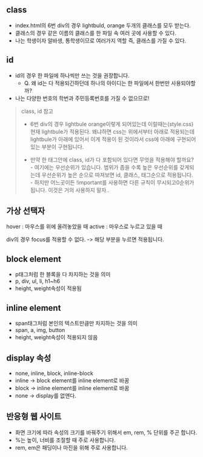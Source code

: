  ## class
- index.html의 6번 div의 경우 lightbuld, orange 두개의 클래스를 모두 받는다.
- 클래스의 경우 같은 이름의 클래스를 한 파일 속 여러 곳에 사용할 수 있다.
- 나는 학생이자 알바생, 통학생이므로 여러가지 역할 즉, 클래스를 가질 수 있다.

 ## id
- id의 경우 한 파일에 하나씩만 쓰는 것을 권장합니다.
    - Q.  왜 id는 다 적용되긴하던데 하나의 아이디는 한 파일에서 한번만 사용되야할까?
- 나는 다양한 번호의 학번과 주민등록번호를 가질 수 없으므로!   

> class, id 참고
>- 6번 div의 경우 lightbule orange이렇게 되어있는데 이럴때는(style.css) 현재 lightbule가 적용된다.
왜냐하면 css는 위에서부터 아래로 적용되는데 lightbule가 아래에 있어서 이게 적용이 된 것이라서 
css에 아래에 구현되어 있는 부분이 구현됩니다.
>
>- 만약 한 태그안에 class, id가 다 포함되어 있다면 무엇을 적용해야 할까요?    
    - 여기에는 우선순위가 있습니다. 범위가 좁을 수록 높은 우선순위를 갖게되는데 우선순위가 높은 순으로 따져보면 id, 클래스, 태그순으로 적용됩니다.     
    - 하지만 어느곳이든 !important를 사용하면 다른 규칙이 무시되고0순위가 됩니다. 이것은 거의 사용하지 말자..

## 가상 선택자
hover : 마우스를 위에 올려놓았을 때
active : 마우스로 누르고 있을 때

div의 경우 focus를 적용할 수 없다.
-> 해당 부분을 누르면 적용됩니다.
 
## block element
- p태그처럼 한 블록을 다 차지하는 것을 의미
- p, div, ul, li, h1~h6
- height, weight속성이 적용됨

## inline element
- span태그처럼 본인의 텍스트만큼만 차지하는 것을 의미
- span, a, img, button
- height, weight속성이 적용되지 않음

## display 속성
- none, inline, block, inline-block
- inline -> block element를 inline element로 바꿈
- block -> inline element를 inline element로 바꿈
- none -> display를 없앤다.

## 반응형 웹 사이트
- 화면 크기에 따라 속성의 크기를 바꿔주기 위해서 em, rem, % 단위를 주곤 합니다.
- %는 높이, 너비를 조절할 때 주로 사용합니다.
- rem, em은 패딩이나 마진을 위해 주로 사용합니다.